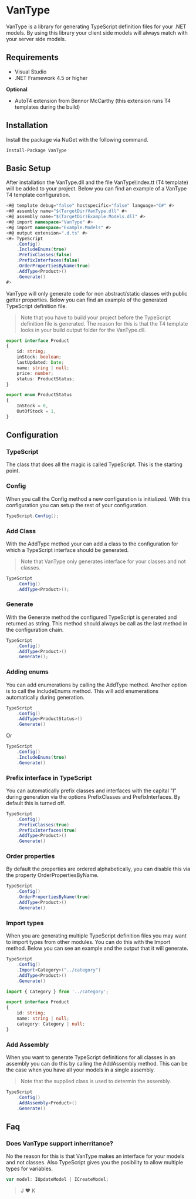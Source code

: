 # VanType
VanType is a library for generating TypeScript definition files for your .NET models. 
By using this library your client side models will always match with your server side models.

## Requirements
- Visual Studio
- .NET Framework 4.5 or higher

**Optional**
- AutoT4 extension from Bennor McCarthy (this extension runs T4 templates during the build)

## Installation
Install the package via NuGet with the following command.

`Install-Package VanType`

## Basic Setup
After installation the VanType.dll and the file VanType\index.tt (T4 template) will be added to your project.
Below you can find an example of a VanType T4 template configuration.

```csharp
<#@ template debug="false" hostspecific="false" language="C#" #>
<#@ assembly name="$(TargetDir)VanType.dll" #>
<#@ assembly name="$(TargetDir)Example.Models.dll" #>
<#@ import namespace="VanType" #>
<#@ import namespace="Example.Models" #>
<#@ output extension=".d.ts" #>
<#= TypeScript
    .Config()
    .IncludeEnums(true)
    .PrefixClasses(false)
    .PrefixInterfaces(false)
    .OrderPropertiesByName(true)
    .AddType<Product>()
    .Generate()
#>
```

VanType will only generate code for non abstract/static classes with public getter properties.
Below you can find an example of the generated TypeScript definition file.

> Note that you have to build your project before the TypeScript definition file is generated.
> The reason for this is that the T4 template looks in your build output folder for the VanType.dll.

```typescript
export interface Product
{
	id: string;
	inStock: boolean;
	lastUpdated: Date;
	name: string | null;
	price: number;
	status: ProductStatus;
}

export enum ProductStatus
{
	InStock = 0,
	OutOfStock = 1,
}
```

## Configuration

### TypeScript
The class that does all the magic is called TypeScript. This is the starting point.

### Config
When you call the Config method a new configuration is initialized. With this configuration you 
can setup the rest of your configuration.

```csharp
TypeScript.Config();
```

### Add Class
With the AddType method your can add a class to the configuration for which a TypeScript interface should be generated.

> Note that VanType only generates interface for your classes and not classes.

```csharp
TypeScript
    .Config()
    .AddType<Product>();
```

### Generate
With the Generate method the configured TypeScript is generated and returned as string. 
This method should always be call as the last method in the configuration chain.

```csharp
TypeScript
    .Config()
    .AddType<Product>()
    .Generate();
```

### Adding enums
You can add enumerations by calling the AddType method. 
Another option is to call the IncludeEnums method. 
This will add enumerations automatically during generation.

```csharp
TypeScript
    .Config()
    .AddType<ProductStatus>()
    .Generate()
```
Or
```csharp
TypeScript
    .Config()
    .IncludeEnums(true)
    .Generate()
```

### Prefix interface in TypeScript
You can automatically prefix classes and interfaces with the capital "I" during generation via the options
PrefixClasses and PrefixInterfaces. By default this is turned off.

```csharp
TypeScript
    .Config()
    .PrefixClasses(true)
    .PrefixInterfaces(true)
    .AddType<Product>()
    .Generate()
```


### Order properties
By default the properties are ordered alphabetically, 
you can disable this via the property OrderPropertiesByName.

```csharp
TypeScript
    .Config()
    .OrderPropertiesByName(true)
    .AddType<Product>()
    .Generate()
```

### Import types
When you are generating multiple TypeScript definition files you may want to import
types from other modules. You can do this with the Import method. Below you can see an 
example and the output that it will generate.

```csharp
TypeScript
    .Config()
    .Import<Category>("../category")
    .AddType<Product>()
    .Generate()
```

```typescript
import { Category } from '../category';

export interface Product
{
	id: string;
	name: string | null;
	category: Category | null;
}
```

### Add Assembly
When you want to generate TypeScript definitions for all classes in an assembly 
you can do this by calling the AddAssembly method.
This can be the case when you have all your models in a single assembly.

> Note that the supplied class is used to determin the assembly.

```csharp
TypeScript
    .Config()
    .AddAssembly<Product>()
    .Generate()
```

## Faq
### Does VanType support inherritance?
No the reason for this is that VanType makes an interface for your models and not classes. Also TypeScript gives you the posibility to allow multiple types for variables.

```typescript
var model: IUpdateModel | ICreateModel;
```

> J :heart: K
